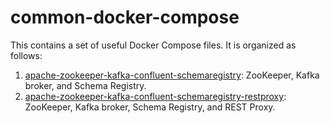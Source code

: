 # common-docker-compose

This contains a set of useful Docker Compose files. It is organized as follows:
1. [apache-zookeeper-kafka-confluent-schemaregistry](./apache-zookeeper-kafka-confluent-schemaregistry): ZooKeeper, Kafka broker, and Schema Registry.
2. [apache-zookeeper-kafka-confluent-schemaregistry-restproxy](./apache-zookeeper-kafka-confluent-schemaregistry-restproxy): ZooKeeper, Kafka broker, Schema Registry, and REST Proxy.